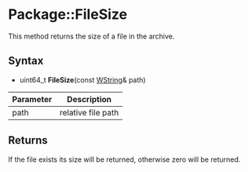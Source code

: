 # Package::FileSize

This method returns the size of a file in the archive.

## Syntax

- uint64_t **FileSize**(const [WString](WString.md)& path)

| Parameter | Description |
|---|---|
| path | relative file path |

## Returns

If the file exists its size will be returned, otherwise zero will be returned.
